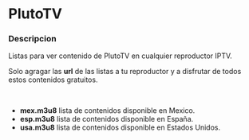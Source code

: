 # PlutoTV
<h3>Descripcion</h3>
<p>Listas para ver contenido de PlutoTV en cualquier reproductor IPTV.</p>
<p>Solo agragar las <b>url</b> de las listas a tu reproductor y a disfrutar de todos estos contenidos gratuitos.</p><br>
<ul>
<li><b>mex.m3u8</b> lista de contenidos disponible en Mexico.</li>
<li><b>esp.m3u8</b> lista de contenidos disponible en España.</li>
<li><b>usa.m3u8</b> lista de contenidos disponible en Estados Unidos.</li>
<ul>
